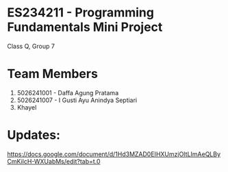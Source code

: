# ES234211 - Programming Fundamentals Mini Project
Class Q, Group 7
# Team Members
1. 5026241001 - Daffa Agung Pratama
2. 5026241007 - I Gusti Ayu Anindya Septiari
3. Khayel
# Updates:
https://docs.google.com/document/d/1Hd3MZAD0EIHXUmzjOItLImAeQLByCmKilcH-WXUabMs/edit?tab=t.0
